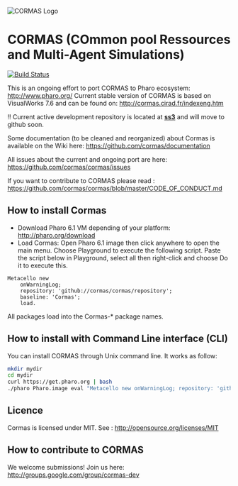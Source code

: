 ![CORMAS Logo](http://cormas.cirad.fr/images/CormasLogoBig.png "CORMAS Logo")

# CORMAS (COmmon pool Ressources and Multi-Agent Simulations)
[![Build Status](https://travis-ci.org/cormas/cormas.svg?branch=master)](https://travis-ci.org/cormas/cormas)

This is an ongoing effort to port CORMAS to Pharo ecosystem: http://www.pharo.org/
Current stable version of CORMAS is based on VisualWorks 7.6 and can be found on: http://cormas.cirad.fr/indexeng.htm

:bangbang: Current active development repository is located at **[ss3](http://ss3.gemstone.com/ss/Cormas.html)** and will move to github soon.

Some documentation (to be cleaned and reorganized) about Cormas is available on the Wiki here: 
https://github.com/cormas/documentation

All issues about the current and ongoing port are here: https://github.com/cormas/cormas/issues

If you want to contribute to CORMAS please read : https://github.com/cormas/cormas/blob/master/CODE_OF_CONDUCT.md

## How to install Cormas

* Download Pharo 6.1 VM depending of your platform: http://pharo.org/download
* Load Cormas: Open Pharo 6.1 image then click anywhere to open the main menu. Choose Playground to execute the following script. Paste the script below in Playground, select all then right-click and choose Do it to execute this.

```Smalltalk
Metacello new
	onWarningLog;
	repository: 'github://cormas/cormas/repository';
	baseline: 'Cormas';
	load.
```
All packages load into the Cormas-* package names.

## How to install with Command Line interface (CLI)

You can install CORMAS through Unix command line. It works as follow: 

```bash
mkdir mydir
cd mydir
curl https://get.pharo.org | bash 
./pharo Pharo.image eval "Metacello new onWarningLog; repository: 'github://cormas/cormas/repository'; baseline: 'Cormas'; load"
```

## Licence

Cormas is licensed under MIT. See : http://opensource.org/licenses/MIT

## How to contribute to CORMAS

We welcome submissions! Join us here: http://groups.google.com/group/cormas-dev
